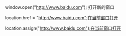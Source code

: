 window.open("http://www.baidu.com"); 打开新的窗口

location.href = "http://www.baidu.com";在当前窗口打开

location.assign("http://www.baidu.com");在当前窗口打开

